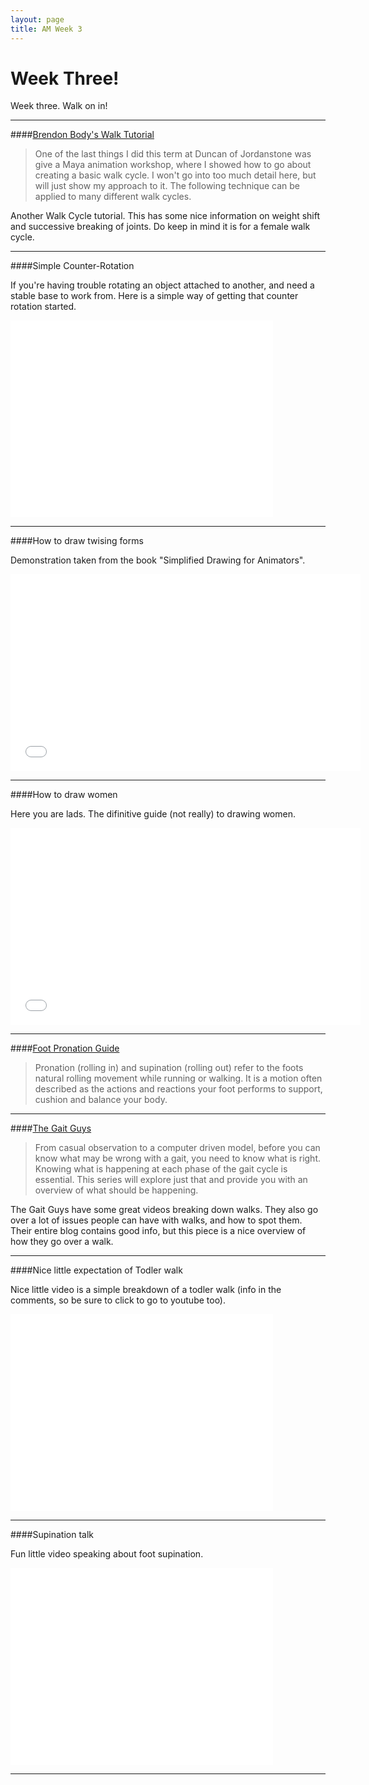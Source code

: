 ```yaml
---
layout: page
title: AM Week 3
---
```


# Week Three!

Week three. Walk on in!

----

####[Brendon Body's Walk Tutorial](http://brendanbody.blogspot.co.nz/2008/12/walk-cycle.html)

>One of the last things I did this term at Duncan of Jordanstone was give a Maya animation workshop, where I showed how to go about creating a basic walk cycle. I won't go into too much detail here, but will just show my approach to it. The following technique can be applied to many different walk cycles.

Another Walk Cycle tutorial. This has some nice information on weight shift and successive breaking of joints. Do keep in mind it is for a female walk cycle.

----

####Simple Counter-Rotation

If you're having trouble rotating an object attached to another, and need a stable base to work from. Here is a simple way of getting that counter rotation started.

<div class="js-video [vimeo, widescreen]"><iframe width="420" height="315" src="//www.youtube-nocookie.com/embed/7smh4hP8mZs?rel=0" frameborder="0" allowfullscreen></iframe></div>

----

####How to draw twising forms

Demonstration taken from the book "Simplified Drawing for Animators".

<div class="js-video [vimeo, widescreen]"><iframe width="560" height="315" src="//www.youtube-nocookie.com/embed/srK-vV-YzUc?rel=0" frameborder="0" allowfullscreen></iframe></div>

----

####How to draw women

Here you are lads. The difinitive guide (not really) to drawing women.

<div class="js-video [vimeo, widescreen]"><iframe width="560" height="315" src="//www.youtube-nocookie.com/embed/-1PfCKfkc-A?rel=0" frameborder="0" allowfullscreen></iframe></div>

----

####[Foot Pronation Guide](http://www.shinsplintsclinic.com/foot-pronation-guide/)

>Pronation (rolling in) and supination (rolling out) refer to the foots natural rolling movement while running or walking. It is a motion often described as the actions and reactions your foot performs to support, cushion and balance your body.

----

####[The Gait Guys](http://thegaitguys.tumblr.com/post/72553246708/so-you-want-to-do-a-gait-analysis-part-1-from)

>From casual observation to a computer driven model, before you can know what may be wrong with a gait, you need to know what is right. Knowing what is happening at each phase of the gait cycle is essential. This series will explore just that and provide you with an overview of what should be happening.

The Gait Guys have some great videos breaking down walks. They also go over a lot of issues people can have with walks, and how to spot them. Their entire blog contains good info, but this piece is a nice overview of how they go over a walk.

----

####Nice little expectation of Todler walk

Nice little video is a simple breakdown of a todler walk (info in the comments, so be sure to click to go to youtube too).

<div class="js-video [vimeo, widescreen]"><iframe width="420" height="315" src="//www.youtube-nocookie.com/embed/-N7k2MkFdcI?rel=0" frameborder="0" allowfullscreen></iframe></div>

----

####Supination talk

Fun little video speaking about foot supination.

<div class="js-video [vimeo, widescreen]"><iframe width="420" height="315" src="//www.youtube-nocookie.com/embed/9oy36KEQF7s?rel=0" frameborder="0" allowfullscreen></iframe></div>

----